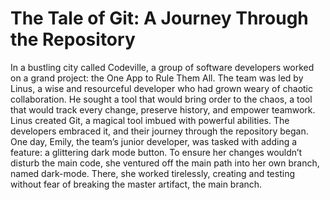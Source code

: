 # The Tale of Git: A Journey Through the Repository
In a bustling city called Codeville, a group of software developers worked on a grand project: the One App to Rule Them All. The team was led by Linus, a wise and resourceful developer who had grown weary of chaotic collaboration. He sought a tool that would bring order to the chaos, a tool that would track every change, preserve history, and empower teamwork.
Linus created Git, a magical tool imbued with powerful abilities. The developers embraced it, and their journey through the repository began.
One day, Emily, the team’s junior developer, was tasked with adding a feature: a glittering dark mode button. To ensure her changes wouldn’t disturb the main code, she ventured off the main path into her own branch, named dark-mode. There, she worked tirelessly, creating and testing without fear of breaking the master artifact, the main branch.